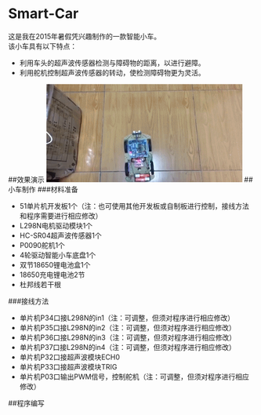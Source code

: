 # Smart-Car
这是我在2015年暑假凭兴趣制作的一款智能小车。  
该小车具有以下特点：  
* 利用车头的超声波传感器检测与障碍物的距离，以进行避障。  
* 利用舵机控制超声波传感器的转动，使检测障碍物更为灵活。

##效果演示
![car](https://github.com/Jason-Flash/Smart-Car/blob/master/image/SmartCar.gif)
##小车制作
###材料准备
* 51单片机开发板1个（注：也可使用其他开发板或自制板进行控制，接线方法和程序需要进行相应修改）  
* L298N电机驱动模块1个  
* HC-SR04超声波传感器1个  
* P0090舵机1个  
* 4轮驱动智能小车底盘1个  
* 双节18650锂电池盒1个
* 18650充电锂电池2节  
* 杜邦线若干根

###接线方法
* 单片机P34口接L298N的in1（注：可调整，但须对程序进行相应修改）  
* 单片机P35口接L298N的in2（注：可调整，但须对程序进行相应修改）  
* 单片机P36口接L298N的in3（注：可调整，但须对程序进行相应修改）  
* 单片机P37口接L298N的in4（注：可调整，但须对程序进行相应修改）  
* 单片机P32口接超声波模块ECH0  
* 单片机P33口接超声波模块TRIG  
* 单片机P03口输出PWM信号，控制舵机（注：可调整，但须对程序进行相应修改）

##程序编写
